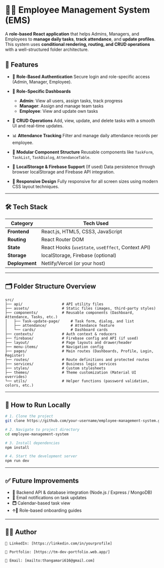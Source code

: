 # 🧑‍💼 Employee Management System (EMS)

A **role-based React application** that helps Admins, Managers, and Employees to **manage daily tasks**, **track attendance**, and **update profiles**. This system uses **conditional rendering, routing, and CRUD operations** with a well-structured folder architecture.

## 📌 Features

* 🔐 **Role-Based Authentication**
  Secure login and role-specific access (Admin, Manager, Employee).

* 🧽 **Role-Specific Dashboards**

  * **Admin**: View all users, assign tasks, track progress
  * **Manager**: Assign and manage team tasks
  * **Employee**: View and update own tasks

* 📝 **CRUD Operations**
  Add, view, update, and delete tasks with a smooth UI and real-time updates.

* 📊 **Attendance Tracking**
  Filter and manage daily attendance records per employee.

* 🧹 **Modular Component Structure**
  Reusable components like `TaskForm`, `TaskList`, `TaskDialog`, `AttendanceTable`.

* 💾 **LocalStorage & Firebase Support**
  (If used) Data persistence through browser localStorage and Firebase API integration.

* 📱 **Responsive Design**
  Fully responsive for all screen sizes using modern CSS layout techniques.

---

## 🛠️ Tech Stack

| Category       | Tech Used                                          |
| -------------- | -------------------------------------------------- |
| **Frontend**   | React.js, HTML5, CSS3, JavaScript                  |
| **Routing**    | React Router DOM                                   |
| **State**      | React Hooks (`useState`, `useEffect`, Context API) |
| **Storage**    | localStorage, Firebase (optional)                  |
| **Deployment** | Netlify/Vercel (or your host)                      |

---

## 🗂️ Folder Structure Overview

```
src/
├── api/                  # API utility files
├── assets/               # Static files (images, third-party styles)
├── components/           # Reusable components (Dashboard, Attendance, Tasks, etc.)
│   ├── Task-update-page/     # Task form, dialog, and list
│   ├── attendance/           # Attendance feature
│   └── cards/                # Dashboard cards
├── contexts/             # Auth context & reducers
├── firebase/             # Firebase config and API (if used)
├── layout/               # Page layouts and drawer/header
├── menu-items/           # Navigation config
├── pages/                # Main routes (Dashboards, Profile, Login, Register)
├── routes/               # Route definitions and protected routes
├── services/             # Business logic services
├── styles/               # Custom stylesheets
├── themes/               # Theme customization (Material UI overrides)
└── utils/                # Helper functions (password validation, colors, etc.)
```

---

## 🥪 How to Run Locally

```bash
# 1. Clone the project
git clone https://github.com/your-username/employee-management-system.git

# 2. Navigate to project directory
cd employee-management-system

# 3. Install dependencies
npm install

# 4. Start the development server
npm run dev
```

---

## ✅ Future Improvements

* 🔁 Backend API & database integration (Node.js / Express / MongoDB)
* 📧 Email notifications on task updates
* 🗖️ Calendar-based task view
* 🡩‍🏫 Role-based onboarding guides

---

## 👨‍💼 Author
```
🔗 LinkedIn: [https://linkedin.com/in/yourprofile]
```
```
💼 Portfolio: [https://tm-dev-portfolio.web.app/]
```
```
📧 Email: [mailto:thangamari616@gmail.com]
```
